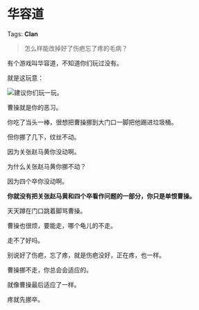 # 华容道

Tags: **Clan**

> 怎么样能改掉好了伤疤忘了疼的毛病？



有个游戏叫华容道，不知道你们玩过没有。

就是这玩意：

![](https://pic1.zhimg.com/50/v2-e0975b81c2f92f857664fc146cefe016_720w.jpg?source=1940ef5c)建议你们玩一玩。

曹操就是你的恶习。

你吃了当头一棒，很想把曹操挪到大门口一脚把他踢进垃圾桶。

但你挪了几下，纹丝不动。

因为关张赵马黄你没动啊。

为什么关张赵马黄你挪不动？

因为四个卒你没动啊。

**你就没有把关张赵马黄和四个卒看作问题的一部分，你只是单恨曹操。**

天天蹲在门口跳着脚骂曹操。

曹操也很烦，要能走，哪个龟儿的不走。

走不了好吗。

别说好了伤疤，忘了疼，就是伤疤没好，正在疼，也一样。

曹操挪不走，你总会会适应的。

就像曹操最后适应了一样。

  


疼就先挪卒。



